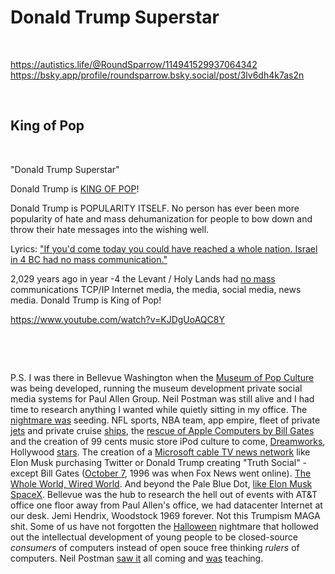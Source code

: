 # Donald Trump Superstar

&nbsp;

https://autistics.life/@RoundSparrow/114941529937064342  
https://bsky.app/profile/roundsparrow.bsky.social/post/3lv6dh4k7as2n   

&nbsp;

## King of Pop

&nbsp;

"Donald Trump Superstar"

Donald Trump is [KING OF POP](https://www.michaeljackson.com/news/why-michael-jackson-is-known-as-the-king-of-pop/)!

Donald Trump is POPULARITY ITSELF. No person has ever been more popularity of hate and mass dehumanization for people to bow down and throw their hate messages into the wishing well.

Lyrics:
["If you'd come today you could have reached a whole nation.
Israel in 4 BC had no mass communication."](https://www.youtube.com/watch?v=KJDgUoAQC8Y
)

2,029 years ago in year -4 the Levant / Holy Lands had [no mass](https://en.wikipedia.org/wiki/The_Gutenberg_Galaxy) communications TCP/IP Internet media, the media, social media, news media. Donald Trump is King of Pop!

https://www.youtube.com/watch?v=KJDgUoAQC8Y

&nbsp;

&nbsp;

P.S. I was there in Bellevue Washington when the [Museum of Pop Culture](https://www.youtube.com/watch?v=NmQr3rsC-vk) was being developed, running the museum development private social media systems for Paul Allen Group. Neil Postman was still alive and I had time to research anything I wanted while quietly sitting in my office. The [nightmare was](https://www.youtube.com/watch?v=cfm4L0TGDrw&t=173s) seeding. NFL sports, NBA team, app empire, fleet of private [jets](https://www.scmp.com/magazines/style/entertainment/article/3269337/donald-trumps-private-jet-really-crappy-and-dilapidated-former-presidents-plane-dubbed-trump-force) and private cruise [ships](https://en.wikipedia.org/wiki/Octopus_(yacht)), the [rescue of Apple Computers by Bill Gates](https://www.cnbc.com/2017/08/29/steve-jobs-and-bill-gates-what-happened-when-microsoft-saved-apple.html) and the creation of 99 cents music store iPod culture to come, [Dreamworks](https://www.latimes.com/archives/la-xpm-2007-aug-07-fi-dreamworks7-story.html), Hollywood [stars](https://www.businessinsider.com/paul-allen-cannes-yacht-party-2015-5). The creation of a [Microsoft cable TV news network](https://www.eweek.com/cloud/why-microsoft-s-16-year-experiment-with-msnbc.com-ended/) like Elon Musk purchasing Twitter or Donald Trump creating "Truth Social" - except Bill Gates ([October 7](https://thehill.com/opinion/international/4296326-hamass-oct-7-birthday-gift-to-putin/), 1996 was when Fox News went online). [The Whole World, Wired World](https://www.latimes.com/archives/la-xpm-1995-05-07-tm-63445-story.html). And beyond the Pale Blue Dot, [like Elon Musk SpaceX](https://www.newyorker.com/news/postscript/paul-allen-the-quiet-space-baron). Bellevue was the hub to research the hell out of events with AT&T office one floor away from Paul Allen's office, we had datacenter Internet at our desk. Jemi Hendrix, Woodstock 1969 forever. Not this Trumpism MAGA shit. Some of us have not forgotten the [Halloween](https://en.wikipedia.org/wiki/Halloween_documents) nightmare that hollowed out the intellectual development of young people to be closed-source *consumers* of computers instead of open souce free thinking *rulers* of computers. Neil Postman [saw it](https://www.northjersey.com/story/opinion/columnists/2024/03/27/us-politics-2024-predicted-media-expert-neil-postman/73022583007/) all coming and [was](https://www.youtube.com/watch?v=hlrv7DIHllE) teaching.

